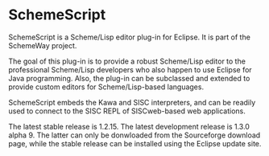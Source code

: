 SchemeScript
============

SchemeScript is a Scheme/Lisp editor plug-in for Eclipse. It is part of the SchemeWay project.

The goal of this plug-in is to provide a robust Scheme/Lisp editor to the professional Scheme/Lisp developers who also happen to use Eclipse for Java programming. Also, the plug-in can be subclassed and extended to provide custom editors for Scheme/Lisp-based languages.

SchemeScript embeds the Kawa and SISC interpreters, and can be readily used to connect to the SISC REPL of SISCweb-based web applications.

The latest stable release is 1.2.15. The latest development release is 1.3.0 alpha 9. The latter can only be donwloaded from the Sourceforge download page, while the stable release can be installed using the Eclipse update site.